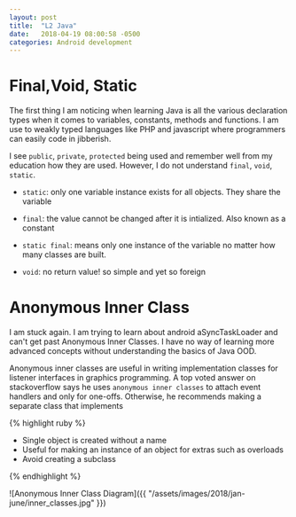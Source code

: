 ```yaml
---
layout: post
title:  "L2 Java"
date:   2018-04-19 08:00:58 -0500
categories: Android development
---
```

# Final,Void, Static

The first thing I am noticing when learning Java is all the various declaration types when it comes to variables, constants, methods and functions. I am use to weakly typed languages like PHP and javascript where programmers can easily code in jibberish.

I see `public`, `private`, `protected` being used and remember well from my education how they are used. However, I do not understand `final`, `void`, `static`. 

- `static`: only one variable instance exists for all objects. They share the variable
 
- `final`: the value cannot be changed after it is intialized. Also known as a constant

- `static final`: means only one instance of the variable no matter how many classes are built.  

- `void`: no return value! so simple and yet so foreign

# Anonymous Inner Class

I am stuck again. I am trying to learn about android aSyncTaskLoader and can't get past Anonymous Inner Classes. I have no way of learning more advanced concepts without understanding the basics of Java OOD. 

Anonymous inner classes are useful in writing implementation classes for listener interfaces in graphics programming. A top voted answer on stackoverflow says he uses `anonymous inner classes` to attach event handlers and only for one-offs. Otherwise, he recommends making a separate class that implements

{% highlight ruby %}

* Single object is created without a name
* Useful for making an instance of an object for extras such as overloads
* Avoid creating a subclass

{% endhighlight %} 

![Anonymous Inner Class Diagram]({{ "/assets/images/2018/jan-june/inner_classes.jpg" }})



